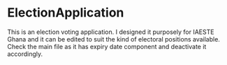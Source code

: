 # ElectionApplication
This is an election voting application. I designed it purposely for IAESTE Ghana and it can be edited to suit the kind of electoral positions available. Check the main file as it has expiry date component and deactivate it accordingly. 


